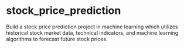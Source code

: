 # stock_price_prediction
Build a stock price prediction project in machine learning which utilizes historical stock market data, technical indicators, and machine learning algorithms to forecast future stock prices.
